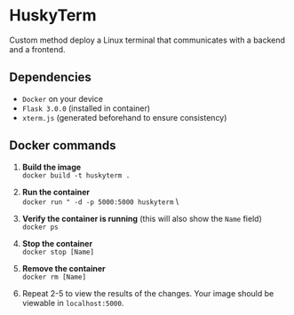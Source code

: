 # HuskyTerm
Custom method deploy a Linux terminal that communicates with a backend and a frontend.

## Dependencies
* `Docker` on your device
* `Flask 3.0.0` (installed in container)
* `xterm.js` (generated beforehand to ensure consistency)


## Docker commands
1. **Build the image**\
`docker build -t huskyterm .`

2. **Run the container**\
`docker run " -d -p 5000:5000 huskyterm` \

3. **Verify the container is running** (this will also show the `Name` field)\
`docker ps`

4. **Stop the container**\
`docker stop [Name]`

5. **Remove the container**\
`docker rm [Name]`

6. Repeat 2-5 to view the results of the changes. Your image should be viewable in `localhost:5000`.